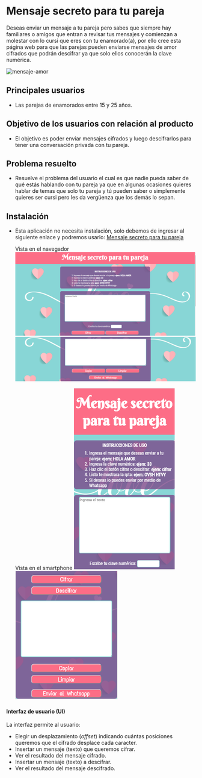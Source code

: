 # Mensaje secreto para tu pareja

Deseas enviar un mensaje a tu pareja pero sabes que siempre hay familiares o amigos que entran a revisar tus mensajes y comienzan a molestar con lo cursi que eres con tu enamorado(a), por ello cree esta página web para que las parejas pueden enviarse mensajes de amor cifrados que podrán descifrar ya que solo ellos conocerán la clave numérica.

![mensaje-amor](https://is2-ssl.mzstatic.com/image/thumb/Purple118/v4/10/ab/6c/10ab6cd5-6a05-87f3-9da3-9d0a9194eb38/source/512x512bb.jpg)

## Principales usuarios

- Las parejas de enamorados entre 15 y 25 años.

## Objetivo de los usuarios con relación al producto

- El objetivo es poder enviar mensajes cifrados y luego descifrarlos para tener una conversación privada con tu pareja.

## Problema resuelto

- Resuelve el problema del usuario el cual es que nadie pueda saber de qué estás hablando con tu pareja ya que en algunas ocasiones quieres hablar de temas que solo tu pareja y tú pueden saber o simplemente quieres ser cursi pero les da vergüenza que los demás lo sepan.

## Instalación

- Esta aplicación no necesita instalación, solo debemos de ingresar al siguiente enlace y podremos usarlo: [Mensaje secreto para tu pareja](https://brendapsd.github.io/lim-2018-11-bc-core-am-cipher/src/)

  Vista en el navegador
  ![vista-navegador1](src/imagenes/vistanavegador1.png) ![vista-navegador2](src/imagenes/vistanavegador2.png)

  Vista en el smartphone
  ![vista-movil1](src/imagenes/vistamovil1.png) ![vista-movil2](src/imagenes/vistamovil2.png)

#### Interfaz de usuario (UI)

La interfaz permite al usuario:
- Elegir un desplazamiento (_offset_) indicando cuántas posiciones queremos que el cifrado desplace cada caracter.
- Insertar un mensaje (texto) que queremos cifrar.
- Ver el resultado del mensaje cifrado.
- Insertar un mensaje (texto) a descifrar.
- Ver el resultado del mensaje descifrado.
